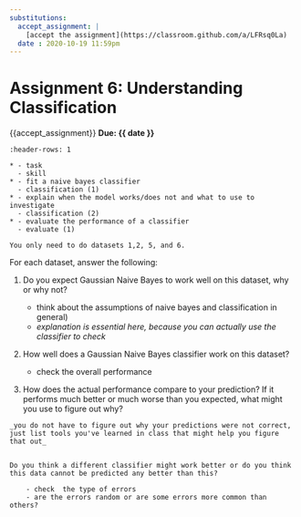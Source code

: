 ```yaml
---
substitutions:
  accept_assignment: |
    [accept the assignment](https://classroom.github.com/a/LFRsq0La)
  date : 2020-10-19 11:59pm
---
```

# Assignment 6: Understanding Classification

{{accept_assignment}}
__Due: {{ date }}__

```{list-table} demonstrate understanding of classification as a tasks and how to evaluate them
:header-rows: 1

* - task
  - skill
* - fit a naive bayes classifier
  - classification (1)
* - explain when the model works/does not and what to use to investigate
  - classification (2)
* - evaluate the performance of a classifier
  - evaluate (1)
```

```{important}
You only need to do datasets 1,2, 5, and 6.  
```

For each dataset, answer the following:

1. Do you expect Gaussian Naive Bayes to work well on this dataset, why or why not?

    - think about the assumptions of naive bayes and classification in general)
    - _explanation is essential here, because you can actually use the classifier to check_
1. How well does a Gaussian Naive Bayes classifier work on this dataset?

    - check the overall performance

1. How does the actual performance compare to your prediction?  If it performs much better or much worse than you expected, what might you use to figure out why?

```{tip}
_you do not have to figure out why your predictions were not correct, just list tools you've learned in class that might help you figure that out_
```

```{admonition} Think ahead

Do you think a different classifier might work better or do you think this data cannot be predicted any better than this?

    - check  the type of errors
    - are the errors random or are some errors more common than others?
```
